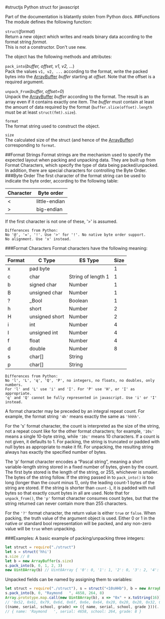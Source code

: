 #structjs
Python struct for javascript

Part of the documentation is blatantly stolen from Python docs.
##Functions
The module defines the following function:

`struct`(*format*)  
Return a new object which writes and reads binary data according to the format string *format*.  
This is not a constructor. Don't use new.

The object has the following methods and attributes:

`pack_into`(*buffer, offset, v1, v2, ...*)  
Pack the values `v1, v2, ...` according to the format, write the packed bytes into the  [ ArrayBuffer](https://developer.mozilla.org/en-US/docs/Web/JavaScript/Reference/Global_Objects/ArrayBuffer) *buffer* starting at *offset*. Note that the offset is a required argument.

`unpack_From`(*buffer, offset=0*)  
Unpack the [ ArrayBuffer](https://developer.mozilla.org/en-US/docs/Web/JavaScript/Reference/Global_Objects/ArrayBuffer) *buffer* according to the format. The result is an array even if it contains exactly one item. The *buffer* must contain at least the amount of data required by the format (`buffer.slice(offset).length` must be at least `struct(fmt).size`).

`format`  
The format string used to construct the object.

`size`  
The calculated size of the struct (and hence of the [ArrayBuffer](https://developer.mozilla.org/en-US/docs/Web/JavaScript/Reference/Global_Objects/ArrayBuffer)) corresponding to `format`.

##Format Strings
Format strings are the mechanism used to specify the expected layout when packing and unpacking data. They are built up from Format Characters, which specify the type of data being packed/unpacked. In addition, there are special characters for controlling the Byte Order.
###Byte Order
The first character of the format string can be used to indicate the byte order, according to the following table:

| Character | Byte order    |
|-----------|---------------|
| <	        | little-endian	|
| >	        | big-endian    |
If the first character is not one of these, '>' is assumed.

```
Differences from Python:
No '@', '=', '!'. Use '>' for '!'. No native byte order support.
No alignment. Use 'x' instead.
```
###Format Characters
Format characters have the following meaning:

|Format|C Type     |ES Type |Size|
|---|--------------|--------|---|
| x |pad byte      |        | 1 |
| c |char          | String of length 1| 1 |
| b |signed char   | Number	| 1 |
| B |unsigned char | Number	| 1 |
| ? |_Bool         | Boolean| 1 |
| h |short         | Number	| 2 |
| H |unsigned short| Number	| 2 |
| i |int           | Number | 4 |
| I |unsigned int  | Number | 4 |
| f |float	       | Number | 4 |
| d |double        | Number | 8 |
| s |char[]        | String |   |
| p |char[]        | String |   |

```
Differences from Python:
No 'l', 'L', 'q', 'Q', 'P', no integers, no floats, no doubles, only numbers.
For 'l' and 'L' use 'i' and 'I'. For 'P' use 'H', or 'I' as appropriate.
'q' and 'Q' cannot be fully represented in javascript. Use 'i' or 'I' instead.
```
A format character may be preceded by an integral repeat count. For example, the format string `'4h'` means exactly the same as `'hhhh'`.

For the 's' format character, the count is interpreted as the size of the string, not a repeat count like for the other format characters; for example, `'10s'` means a single 10-byte string, while `'10c'` means 10 characters. If a count is not given, it defaults to 1. For packing, the string is truncated or padded with null bytes as appropriate to make it fit. For unpacking, the resulting string always has exactly the specified number of bytes.

The 'p' format character encodes a “Pascal string”, meaning a short variable-length string stored in a fixed number of bytes, given by the count. The first byte stored is the length of the string, or 255, whichever is smaller. The bytes of the string follow. If the string passed in to `pack_into()` is too long (longer than the count minus 1), only the leading count-1 bytes of the string are stored. If the string is shorter than `count-1`, it is padded with null bytes so that exactly count bytes in all are used. Note that for `unpack_from()`, the `'p'` format character consumes count bytes, but that the string returned can never contain more than 255 characters.

For the `'?'` format character, the return value is either `true` or `false`. When packing, the truth value of the argument object is used. Either 0 or 1 in the native or standard bool representation will be packed, and any non-zero value will be `true` when unpacking.

###Examples:
A basic example of packing/unpacking three integers:
```javascript
let struct = require("./struct")
let s = struct('hhi')
s.size // 8
let b = new ArrayBuffer(s.size)
s.pack_into(b, 0, 1, 2, 3)
new Uint8Array(b) // Uint8Array { '0': 0, '1': 1, '2': 0, '3': 2, '4': 0, '5': 0, '6': 0, '7': 3 }
```
Unpacked fields can be named by assigning them to variables:
```javascript
let struct = require("./struct"), s = struct("<10sHHb"), b = new ArrayBuffer(s.size)
s.pack_into(b, 0, "Raymond   ", 4658, 264, 8)
Array.prototype.map.call(new Uint8Array(b), x => "0x" + x.toString(16)).join(", ")
// '0x52, 0x61, 0x79, 0x6d, 0x6f, 0x6e, 0x64, 0x20, 0x20, 0x20, 0x32, 0x12, 0x8, 0x1, 0x8'
((name, serial, school, grade) => ({ name, serial, school, grade }))(...s.unpack_from(b))
// { name: 'Raymond   ', serial: 4658, school: 264, grade: 8 }
```
